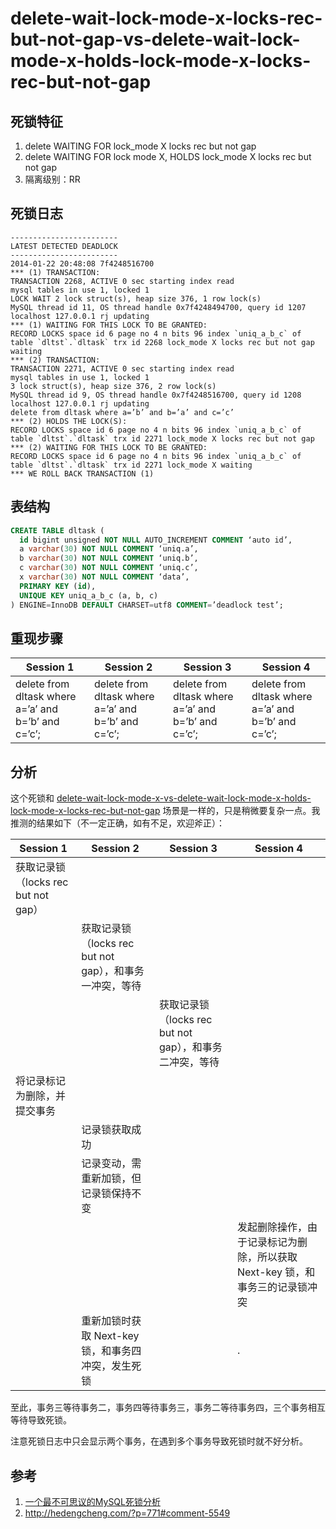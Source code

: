 delete-wait-lock-mode-x-locks-rec-but-not-gap-vs-delete-wait-lock-mode-x-holds-lock-mode-x-locks-rec-but-not-gap
===

## 死锁特征

1. delete WAITING FOR lock_mode X locks rec but not gap
2. delete WAITING FOR lock mode X, HOLDS lock_mode X locks rec but not gap
3. 隔离级别：RR

## 死锁日志

```
------------------------
LATEST DETECTED DEADLOCK
------------------------
2014-01-22 20:48:08 7f4248516700
*** (1) TRANSACTION:
TRANSACTION 2268, ACTIVE 0 sec starting index read
mysql tables in use 1, locked 1
LOCK WAIT 2 lock struct(s), heap size 376, 1 row lock(s)
MySQL thread id 11, OS thread handle 0x7f4248494700, query id 1207 localhost 127.0.0.1 rj updating
*** (1) WAITING FOR THIS LOCK TO BE GRANTED:
RECORD LOCKS space id 6 page no 4 n bits 96 index `uniq_a_b_c` of table `dltst`.`dltask` trx id 2268 lock_mode X locks rec but not gap waiting
*** (2) TRANSACTION:
TRANSACTION 2271, ACTIVE 0 sec starting index read
mysql tables in use 1, locked 1
3 lock struct(s), heap size 376, 2 row lock(s)
MySQL thread id 9, OS thread handle 0x7f4248516700, query id 1208 localhost 127.0.0.1 rj updating
delete from dltask where a=’b’ and b=’a’ and c=’c’
*** (2) HOLDS THE LOCK(S):
RECORD LOCKS space id 6 page no 4 n bits 96 index `uniq_a_b_c` of table `dltst`.`dltask` trx id 2271 lock_mode X locks rec but not gap
*** (2) WAITING FOR THIS LOCK TO BE GRANTED:
RECORD LOCKS space id 6 page no 4 n bits 96 index `uniq_a_b_c` of table `dltst`.`dltask` trx id 2271 lock_mode X waiting
*** WE ROLL BACK TRANSACTION (1)
```

## 表结构

```sql
CREATE TABLE dltask (
  id bigint unsigned NOT NULL AUTO_INCREMENT COMMENT ‘auto id’,
  a varchar(30) NOT NULL COMMENT ‘uniq.a’,
  b varchar(30) NOT NULL COMMENT ‘uniq.b’,
  c varchar(30) NOT NULL COMMENT ‘uniq.c’,
  x varchar(30) NOT NULL COMMENT ‘data’,
  PRIMARY KEY (id),
  UNIQUE KEY uniq_a_b_c (a, b, c)
) ENGINE=InnoDB DEFAULT CHARSET=utf8 COMMENT=’deadlock test’;
```

## 重现步骤

| Session 1 | Session 2 | Session 3 | Session 4 |
| --------- | --------- | --------- | --------- |
|delete from dltask where a=’a’ and b=’b’ and c=’c’;|delete from dltask where a=’a’ and b=’b’ and c=’c’;|delete from dltask where a=’a’ and b=’b’ and c=’c’;|delete from dltask where a=’a’ and b=’b’ and c=’c’;|

## 分析

这个死锁和 [delete-wait-lock-mode-x-vs-delete-wait-lock-mode-x-holds-lock-mode-x-locks-rec-but-not-gap](6.md) 场景是一样的，只是稍微要复杂一点。我推测的结果如下（不一定正确，如有不足，欢迎斧正）：

| Session 1 | Session 2 | Session 3 | Session 4 |
| --------- | --------- | --------- | --------- |
|获取记录锁（locks rec but not gap）||||
||获取记录锁（locks rec but not gap），和事务一冲突，等待|||
|||获取记录锁（locks rec but not gap），和事务二冲突，等待||
|将记录标记为删除，并提交事务||||
||记录锁获取成功|||
||记录变动，需重新加锁，但记录锁保持不变|||
||||发起删除操作，由于记录标记为删除，所以获取 Next-key 锁，和事务三的记录锁冲突|
||重新加锁时获取 Next-key 锁，和事务四冲突，发生死锁 ||.|

至此，事务三等待事务二，事务四等待事务三，事务二等待事务四，三个事务相互等待导致死锁。

注意死锁日志中只会显示两个事务，在遇到多个事务导致死锁时就不好分析。

## 参考

1. [一个最不可思议的MySQL死锁分析](http://hedengcheng.com/?p=844)
2. http://hedengcheng.com/?p=771#comment-5549
